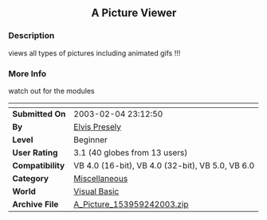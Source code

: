 ﻿<div align="center">

## A Picture Viewer


</div>

### Description

views all types of pictures including animated gifs !!!
 
### More Info
 
watch out for the modules


<span>             |<span>
---                |---
**Submitted On**   |2003-02-04 23:12:50
**By**             |[Elvis Presely](https://github.com/Planet-Source-Code/PSCIndex/blob/master/ByAuthor/elvis-presely.md)
**Level**          |Beginner
**User Rating**    |3.1 (40 globes from 13 users)
**Compatibility**  |VB 4\.0 \(16\-bit\), VB 4\.0 \(32\-bit\), VB 5\.0, VB 6\.0
**Category**       |[Miscellaneous](https://github.com/Planet-Source-Code/PSCIndex/blob/master/ByCategory/miscellaneous__1-1.md)
**World**          |[Visual Basic](https://github.com/Planet-Source-Code/PSCIndex/blob/master/ByWorld/visual-basic.md)
**Archive File**   |[A\_Picture\_153959242003\.zip](https://github.com/Planet-Source-Code/elvis-presely-a-picture-viewer__1-42912/archive/master.zip)








